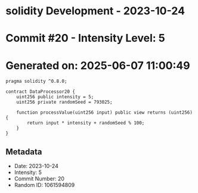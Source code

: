 ﻿# solidity Development - 2023-10-24
# Commit #20 - Intensity Level: 5
# Generated on: 2025-06-07 11:00:49
```solidity
pragma solidity ^0.8.0;

contract DataProcessor20 {
    uint256 public intensity = 5;
    uint256 private randomSeed = 793025;

    function processValue(uint256 input) public view returns (uint256) {
        return input * intensity + randomSeed % 100;
    }
}
```
## Metadata
- Date: 2023-10-24
- Intensity: 5
- Commit Number: 20
- Random ID: 1061594809
